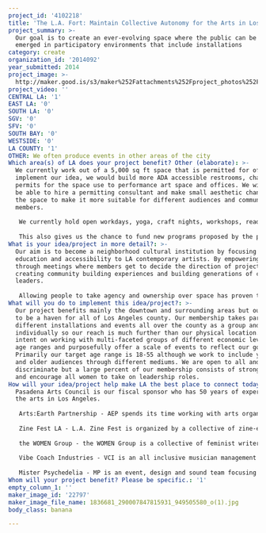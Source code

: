```yaml
---
project_id: '4102218'
title: 'The L.A. Fort: Maintain Collective Autonomy for the Arts in Los Angeles'
project_summary: >-
  Our goal is to create an ever-evolving space where the public can be fully
  emerged in participatory environments that include installations
category: create
organization_id: '2014092'
year_submitted: 2014
project_image: >-
  http://maker.good.is/s3/maker%252Fattachments%252Fproject_photos%252Fimages%252F22797%252Fdisplay%252F1836681_290007847815931_949505580_o(1).jpg=c570x385
project_video: ''
CENTRAL LA: '1'
EAST LA: '0'
SOUTH LA: '0'
SGV: '0'
SFV: '0'
SOUTH BAY: '0'
WESTSIDE: '0'
LA COUNTY: '1'
OTHER: We often produce events in other areas of the city
Which area(s) of LA does your project benefit? Other (elaborate): >-
  We currently work out of a 5,000 sq ft space that is permitted for offices. To
  implement our idea, we would build more ADA accessible restrooms, change the
  permits for the space use to performance art space and offices. We will also
  be able to hire a permitting consultant and make small aesthetic changes to
  the space to make it more suitable for different audiences and community
  members. 
   
   We currently hold open workdays, yoga, craft nights, workshops, readings and other activities to promote community empowerment as well as low-income workspace and studio space but no event is quite as powerful the ones we became known for that fully immersed audiences in music and interactive art. Our events not only give Angelenos a chance to create something completely of its own but it allows the public to open their minds to what they too could accomplish. Our open platform gives the opportunity to people who may not think of themselves as artistically inclined to work in a group and create something much bigger than themselves while mixing art and music in a nontraditional way for Los Angeles. 
   
   This also gives us the chance to fund new programs proposed by the public and our membership through small investments and give the guidance they need to become self sufficient and create entrepreneurs.
What is your idea/project in more detail?: >-
  Our aim is to become a neighborhood cultural institution by focusing on
  education and accessibility to LA contemporary artists. By empowering our base
  through meetings where members get to decide the direction of projects, we are
  creating community building experiences and building generations of community
  leaders.
   
   Allowing people to take agency and ownership over space has proven to create stronger ties in a community through our experience. Our goal is to give that opportunity to as many people as will take it. By giving people the tools and space to empower each other, more projects and ideas are bound to find root.
What will you do to implement this idea/project?: >-
  Our project benefits mainly the downtown and surrounding areas but our aim is
  to be a haven for all of Los Angeles county. Our membership takes part in
  different installations and events all over the county as a group and
  individually so our reach is much further than our physical location. We are
  intent on working with multi-faceted groups of different economic levels and
  age ranges and purposefully offer a scale of events to reflect our goal.
  Primarily our target age range is 18-55 although we work to include younger
  and older audiences through different mediums. We are open to all and do not
  discriminate but a large percent of our membership consists of strong women
  and encourage all women to take on leadership roles.
How will your idea/project help make LA the best place to connect today? In LA2050?: >-
  Pasadena Arts Council is our fiscal sponsor who has 50 years of experience in
  the arts in Los Angeles. 
   
   Arts:Earth Partnership - AEP spends its time working with arts organizations to expand their mission to include sustainability and to harness the immense creativity, innovation and leadership within the cultural sector to help solve the issues around pollution, climate change and the preservation of our precious natural resources. Most recently LACMA has been working on joining this network.
   
   Zine Fest LA - L.A. Zine Fest is organized by a collective of zine-enthusiasts dedicated to promoting zine culture as a means to connect the pre-exisiting communities in L.A.–artistic or otherwise. This past year, we curated the library at Zine Fest LA and have held several smaller events at our space related to Zine Fest. 
   
   the WOMEN Group - the WOMEN Group is a collective of feminist writers who publish a zine and hold a monthly reading every third Tuesday at The L.A. Fort.
   
   Vibe Coach Industries - VCI is an all inclusive musician management company that holds it’s headquarters at The L.A. Fort. It often collaborates with members of The L.A. Fort to make music videos, stage sets, designs, and poster art. 
   
   Mister Psychedelia - MP is an event, design and sound team focusing their productions production in alternative, community music & arts events and festivals. They help produce all in house events at the L.A. Fort as well as provide education on producing event. They hold quarterly sound engineering workshops open to the public and members of the L.A. Fort.
Whom will your project benefit? Please be specific.: '1'
empty_column_1: ''
maker_image_id: '22797'
maker_image_file_name: 1836681_290007847815931_949505580_o(1).jpg
body_class: banana

---
```

